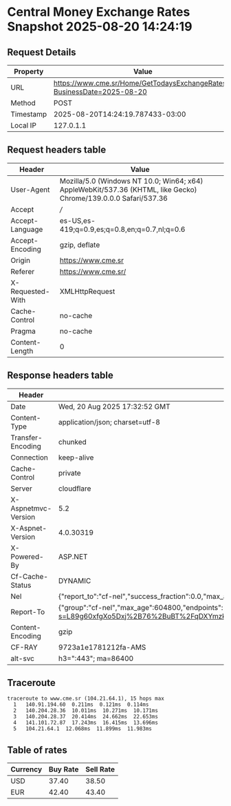 # Central Money Exchange Rates Snapshot 2025-08-20 14:24:19
## Request Details

| Property | Value |
|----------|-------|
| URL | https://www.cme.sr/Home/GetTodaysExchangeRates/?BusinessDate=2025-08-20 |
| Method | POST |
| Timestamp | 2025-08-20T14:24:19.787433-03:00 |
| Local IP | 127.0.1.1 |
    
## Request headers table

| Header | Value |
|--------|-------|
| User-Agent | Mozilla/5.0 (Windows NT 10.0; Win64; x64) AppleWebKit/537.36 (KHTML, like Gecko) Chrome/139.0.0.0 Safari/537.36 |
| Accept | */* |
| Accept-Language | es-US,es-419;q=0.9,es;q=0.8,en;q=0.7,nl;q=0.6 |
| Accept-Encoding | gzip, deflate |
| Origin | https://www.cme.sr |
| Referer | https://www.cme.sr/ |
| X-Requested-With | XMLHttpRequest |
| Cache-Control | no-cache |
| Pragma | no-cache |
| Content-Length | 0 |

    
## Response headers table
| Header | Value |
|--------|-------|
| Date | Wed, 20 Aug 2025 17:32:52 GMT |
| Content-Type | application/json; charset=utf-8 |
| Transfer-Encoding | chunked |
| Connection | keep-alive |
| Cache-Control | private |
| Server | cloudflare |
| X-Aspnetmvc-Version | 5.2 |
| X-Aspnet-Version | 4.0.30319 |
| X-Powered-By | ASP.NET |
| Cf-Cache-Status | DYNAMIC |
| Nel | {"report_to":"cf-nel","success_fraction":0.0,"max_age":604800} |
| Report-To | {"group":"cf-nel","max_age":604800,"endpoints":[{"url":"https://a.nel.cloudflare.com/report/v4?s=L89g60xfgXo5Dxj%2B76%2BuBT%2FqDXYmzkSY002AQN7qCTdGC55o7Z3JFD9hqbHhDUDoPdNms4wBF8qj3VR2A%2B9Nm1u3ZE%2Fh8%2BkOQ%2FM%3D"}]} |
| Content-Encoding | gzip |
| CF-RAY | 9723a1e1781212fa-AMS |
| alt-svc | h3=":443"; ma=86400 |

## Traceroute 

```
traceroute to www.cme.sr (104.21.64.1), 15 hops max
  1   140.91.194.60  0.211ms  0.121ms  0.114ms 
  2   140.204.28.36  10.011ms  10.271ms  10.171ms 
  3   140.204.28.37  20.414ms  24.662ms  22.653ms 
  4   141.101.72.87  17.243ms  16.415ms  13.696ms 
  5   104.21.64.1  12.068ms  11.899ms  11.983ms 

```

## Table of rates

| Currency | Buy Rate | Sell Rate |
|----------|----------|-----------|
| USD | 37.40 | 38.50 |
| EUR | 42.40 | 43.40 |
